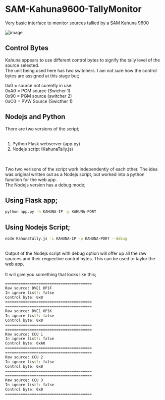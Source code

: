 # SAM-Kahuna9600-TallyMonitor
Very basic interface to monitor sources tallied by a SAM Kahuna 9600

![image](https://github.com/user-attachments/assets/3f8a000a-38c3-4c33-8f8f-3e980ef43a5a)


## Control Bytes

Kahuna sppears to use different control bytes to signify the tally level of the source selected. <br>
The unit being used here has two switchers. I am not sure how the control bytes are assigned at this stage but;


0x0 = source not curently in use<br>
0xA0 = PGM source (Swicher 1)<br>
0x90 = PGM source (switcher 2)<br>
0xC0 = PVW Source (Swicther 1)<br>



## Nodejs and Python

There are two versions of the script;<br>
<br>
1. Python Flask webserver (app.py) <br>
2. Nodejs script (KahunaTally.js)<br>
<br>
<br>
Two two verisons of the script work independently of each other. The idea was original written out as a Nodejs script, but worked into a python function for the web app. <br>
The Nodejs version has a debug mode;<br>

## Using Flask app;

```bash
python app.py -h KAHUNA-IP -p KAHUNA-PORT
```

## Using Nodejs Script;

```bash
node KahunaTally.js -i KAHUNA-IP -p KAHUNA-PORT --debug
```
<br>
Output of the Nodejs script with debug option will offer up all the raw sources and their reqpective control bytes. This can be used to taylor the web app. <br>
<br>
It will give you something that looks like this;

```bash
=======================================
Raw source: DVE1 OP1F
In ignore list?: false
Control byte: 0x0
=======================================
=======================================
Raw source: DVE1 OP1K
In ignore list?: false
Control byte: 0x0
=======================================
=======================================
Raw source: CCU 1
In ignore list?: false
Control byte: 0xA0
=======================================
=======================================
Raw source: CCU 2
In ignore list?: false
Control byte: 0x0
=======================================
=======================================
Raw source: CCU 3
In ignore list?: false
Control byte: 0x0
=======================================
```

